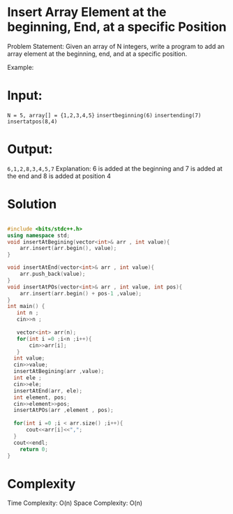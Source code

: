 # Insert Array Element at the beginning, End, at a specific Position
Problem Statement: Given an array of N integers, write a program to add an array element at the beginning, end, and at a specific position.

Example:
# Input: 
```N = 5, array[] = {1,2,3,4,5}```
```insertbeginning(6)```
```insertending(7)```
```insertatpos(8,4)```
# Output: 
```6,1,2,8,3,4,5,7```
Explanation: 6 is added at the beginning and 7 is added at the end and 8 is added at position 4

# Solution
```C++

#include <bits/stdc++.h>
using namespace std;
void insertAtBegining(vector<int>& arr , int value){
    arr.insert(arr.begin(), value);
}

void insertAtEnd(vector<int>& arr , int value){
    arr.push_back(value);
}
void insertAtPOs(vector<int>& arr , int value, int pos){
    arr.insert(arr.begin() + pos-1 ,value);
}
int main() {
   int n ;
   cin>>n ;
   
   vector<int> arr(n);
   for(int i =0 ;i<n ;i++){
       cin>>arr[i];
   }
  int value;
  cin>>value;
  insertAtBegining(arr ,value);
  int ele ;
  cin>>ele;
  insertAtEnd(arr, ele);
  int element, pos;
  cin>>element>>pos;
  insertAtPOs(arr ,element , pos);
  
  for(int i =0 ;i < arr.size() ;i++){
      cout<<arr[i]<<",";
  }
  cout<<endl;
    return 0;
}
```
# Complexity
Time Complexity: O(n)
Space Complexity: O(n)





